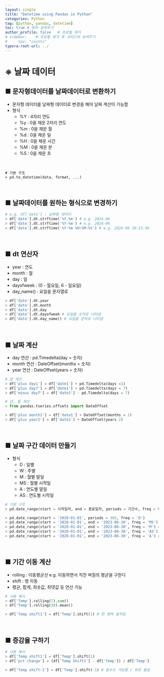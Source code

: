 ```yaml
---
layout: single
title: "Datetime using Pandas in Python"
categories: Python
tag: [python, pandas, datetime]
toc: true # 목차 보여주기
author_profile: false   # 프로필 제거
# sidebar:    # 프로필 제거 후 사이드바 보여주기
#     nav: "counts"
typora-root-url: ../
---
```


# ※ 날짜 데이터

## ■ 문자형데이터를 날짜데이터로 변환하기
- 문자형 데이터를 날짜형 데이터로 변경을 해야 날짜 계산이 가능함
- 형식
  - %Y : 4자리 연도
  - %y : 0을 채운 2자리 연도
  - %m : 0을 채운 월
  - %d : 0을 채운 일
  - %H : 0을 채운 시간
  - %M : 0을 채운 분
  - %S : 0을 채운 초

<br>

```PY
# 기본 구조
> pd.to_datetime(data, format, ...)
```

<br>

## ■ 날짜데이터를 원하는 형식으로 변경하기

```py
# e.g. df['date'] : 날짜형 데이터
> df['date'].dt.strftime('%Y.%m') # e.g. 2024.06
> df['date'].dt.strftime('%Y-%m') # e.g. 2024-06
> df['date'].dt.strftime('%Y-%m %H:%M:%S') # e.g. 2024-06 18:15:30
```

<br>

## ■ dt 연산자
- year : 연도
- month : 월
- day : 일
- dayofweek : (0 - 월요일, 6 - 일요일)
- day_name() : 요일을 문자열로

```py
> df['date'].dt.year
> df['date'].dt.month
> df['date'].dt.day
> df['date'].dt.dayofweek # 요일을 숫자로 나타냄
> df['date'].dt.day_name() # 요일을 문자로 나타냄
```

<br>

## ■ 날짜 계산
- day 연산 : pd.Timedelta(day = 숫자)
- month 연산 : DateOffset(months = 숫자)
- year 연산 : DateOffset(years = 숫자)

```py
# 일 계산
> df['plus day1'] = df['date1'] + pd.Timedelta(days =1)
> df['plus day7'] = df['date1'] + pd.Timedelta(days = 7)
> df['minus day7'] = df['date1'] - pd.Timedelta(days = 7)

# 년, 월 계산
> from pandas.tseries.offsets import DateOffset

> df['plus month1'] = df['date1'] + DateOffset(months = 1)
> df['plus year2'] = df['date1'] + DateOffset(years 2)
```

<br>

## ■ 날짜 구간 데이터 만들기
- 형식
  - D : 일별
  - W : 주별
  - M : 월별 말일
  - MS : 월별 시작일
  - A : 연도별 말일
  - AS : 연도별 시작일

```py
# 기본 구조
> pd.date_range(start = 시작일자, end = 종료일자, periods = 기간수, freq = 주기)
```

```py
> pd.date_range(start = '2020-01-01', periods = 365, freq = 'D')
> pd.date_range(start = '2020-01-01', end = '2023-06-30', freq = 'MS') # 월초를 기준으로
> pd.date_range(start = '2020-01-01', end = '2023-06-30', freq = 'M') # 월말을 기준으로
> pd.date_range(start = '2020-01-01', end = '2023-06-30', freq = 'AS') # 연초를 기준으로
> pd.date_range(start = '2020-01-01', end = '2023-06-30', freq = 'A') # 연말를 기준으로
```

<br>

## ■ 기간 이동 계산
- rolling : 이동평균선 e.g. 이동하면서 직전 며칠의 평균을 구한다
- shift : 행 이동
- 평균, 합계, 최솟값, 최댓값 등 연산 가능

```py
# 사용 예시
> df['Temp'].rolling(7).sum()
> df['Temp'].rolling(30).mean()

> df['Temp shift1'] = df['Temp'].shift(1) # 한 행씩 움직임
```

<br>

## ■ 증감율 구하기

```py
# 사용 예시
> df['Temp shift1'] = df['Temp'].shift(1)
> df['pct change'] = (df['Temp Shift1'] - df['Temp']) / df['Temp']

> df['Temp shift-1'] = df['Temp'].shift(-1) # 음수도 가능함 / 위로 올림
```
